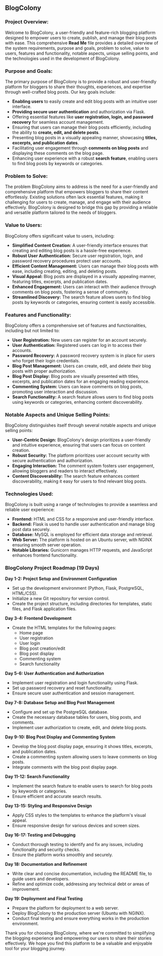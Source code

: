## BlogColony

### Project Overview:
Welcome to BlogColony, a user-friendly and feature-rich blogging platform designed to empower users to create, publish, and manage their blog posts with ease. This comprehensive **Read Me** file provides a detailed overview of the system requirements, purpose and goals, problem to solve, value to users, features and functionality, notable aspects, unique selling points, and the technologies used in the development of BlogColony.

### Purpose and Goals:
The primary purpose of BlogColony is to provide a robust and user-friendly platform for bloggers to share their thoughts, experiences, and expertise through well-crafted blog posts. Our key goals include:

- **Enabling users** to easily create and edit blog posts with an intuitive user interface.
- **Providing secure user authentication** and authorization via Flask.
- Offering essential features like **user registration, login, and password recovery** for seamless account management.
- Ensuring that users can manage their blog posts efficiently, including the ability to **create, edit, and delete posts**.
- Presenting blog posts in a visually appealing manner, showcasing **titles, excerpts, and publication dates**.
- Facilitating user engagement through **comments on blog posts** and displaying these comments on the blog page.
- Enhancing user experience with a robust **search feature**, enabling users to find blog posts by keywords or categories.

### Problem to Solve:
The problem BlogColony aims to address is the need for a user-friendly and comprehensive platform that empowers bloggers to share their content effortlessly. Existing solutions often lack essential features, making it challenging for users to create, manage, and engage with their audience effectively. BlogColony is designed to bridge this gap by providing a reliable and versatile platform tailored to the needs of bloggers.

### Value to Users:
BlogColony offers significant value to users, including:

- **Simplified Content Creation:** A user-friendly interface ensures that creating and editing blog posts is a hassle-free experience.
- **Robust User Authentication:** Secure user registration, login, and password recovery procedures protect user accounts.
- **Efficient Content Management:** Users can manage their blog posts with ease, including creating, editing, and deleting posts.
- **Visual Appeal:** Blog posts are displayed in a visually appealing manner, featuring titles, excerpts, and publication dates.
- **Enhanced Engagement:** Users can interact with their audience through comments on blog posts, fostering a sense of community.
- **Streamlined Discovery:** The search feature allows users to find blog posts by keywords or categories, ensuring content is easily accessible.

### Features and Functionality:
BlogColony offers a comprehensive set of features and functionalities, including but not limited to:

- **User Registration:** New users can register for an account securely.
- **User Authentication:** Registered users can log in to access their accounts.
- **Password Recovery:** A password recovery system is in place for users who forget their login credentials.
- **Blog Post Management:** Users can create, edit, and delete their blog posts with proper authorization.
- **Blog Post Display:** Blog posts are visually presented with titles, excerpts, and publication dates for an engaging reading experience.
- **Commenting System:** Users can leave comments on blog posts, promoting user interaction and discussion.
- **Search Functionality:** A search feature allows users to find blog posts using keywords or categories, enhancing content discoverability.

### Notable Aspects and Unique Selling Points:
BlogColony distinguishes itself through several notable aspects and unique selling points:

- **User-Centric Design:** BlogColony's design prioritizes a user-friendly and intuitive experience, ensuring that users can focus on content creation.
- **Robust Security:** The platform prioritizes user account security with secure authentication and authorization.
- **Engaging Interaction:** The comment system fosters user engagement, allowing bloggers and readers to interact effectively.
- **Content Discoverability:** The search feature enhances content discoverability, making it easy for users to find relevant blog posts.

### Technologies Used:
BlogColony is built using a range of technologies to provide a seamless and reliable user experience:

- **Frontend:** HTML and CSS for a responsive and user-friendly interface.
- **Backend:** Flask is used to handle user authentication and manage blog post data securely.
- **Database:** MySQL is employed for efficient data storage and retrieval.
- **Web Server:** The platform is hosted on an Ubuntu server, with NGINX ensuring smooth server operation.
- **Notable Libraries:** Gunicorn manages HTTP requests, and JavaScript enhances frontend functionality.

### BlogColony Project Roadmap (19 Days)

**Day 1-2: Project Setup and Environment Configuration**
- Set up the development environment (Python, Flask, PostgreSQL, HTML/CSS).
- Initialize a new Git repository for version control.
- Create the project structure, including directories for templates, static files, and Flask application files.

**Day 3-4: Frontend Development**
- Create the HTML templates for the following pages:
  - Home page
  - User registration
  - User login
  - Blog post creation/edit
  - Blog post display
  - Commenting system
  - Search functionality

**Day 5-6: User Authentication and Authorization**
- Implement user registration and login functionality using Flask.
- Set up password recovery and reset functionality.
- Ensure secure user authentication and session management.

**Day 7-8: Database Setup and Blog Post Management**
- Configure and set up the PostgreSQL database.
- Create the necessary database tables for users, blog posts, and comments.
- Implement user authorization to create, edit, and delete blog posts.

**Day 9-10: Blog Post Display and Commenting System**
- Develop the blog post display page, ensuring it shows titles, excerpts, and publication dates.
- Create a commenting system allowing users to leave comments on blog posts.
- Integrate comments with the blog post display page.

**Day 11-12: Search Functionality**
- Implement the search feature to enable users to search for blog posts by keywords or categories.
- Ensure efficient and accurate search results.

**Day 13-15: Styling and Responsive Design**
- Apply CSS styles to the templates to enhance the platform's visual appeal.
- Ensure responsive design for various devices and screen sizes.

**Day 16-17: Testing and Debugging**
- Conduct thorough testing to identify and fix any issues, including functionality and security checks.
- Ensure the platform works smoothly and securely.

**Day 18: Documentation and Refinement**
- Write clear and concise documentation, including the README file, to guide users and developers.
- Refine and optimize code, addressing any technical debt or areas of improvement.

**Day 19: Deployment and Final Testing**
- Prepare the platform for deployment to a web server.
- Deploy BlogColony to the production server (Ubuntu with NGINX).
- Conduct final testing and ensure everything works in the production environment.

Thank you for choosing BlogColony, where we're committed to simplifying the blogging experience and empowering our users to share their stories effectively. We hope you find this platform to be a valuable and enjoyable tool for your blogging journey.

